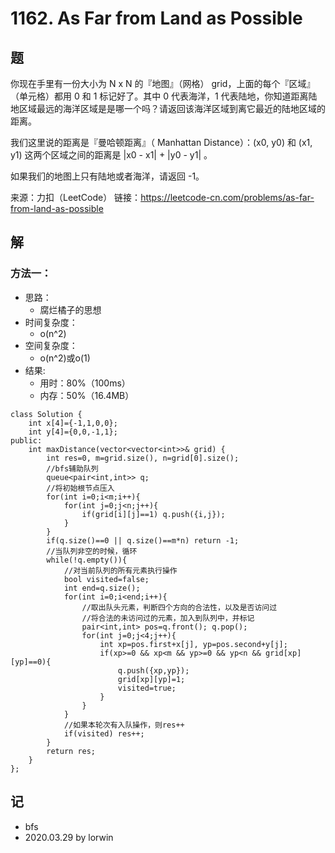 # 1162. As Far from Land as Possible

## 题

你现在手里有一份大小为 N x N 的『地图』（网格） grid，上面的每个『区域』（单元格）都用 0 和 1 标记好了。其中 0 代表海洋，1 代表陆地，你知道距离陆地区域最远的海洋区域是是哪一个吗？请返回该海洋区域到离它最近的陆地区域的距离。

我们这里说的距离是『曼哈顿距离』（ Manhattan Distance）：(x0, y0) 和 (x1, y1) 这两个区域之间的距离是 |x0 - x1| + |y0 - y1| 。

如果我们的地图上只有陆地或者海洋，请返回 -1。

来源：力扣（LeetCode）
链接：https://leetcode-cn.com/problems/as-far-from-land-as-possible

## 解

### 方法一：
- 思路：
  - 腐烂橘子的思想
- 时间复杂度：
  - o(n^2)
- 空间复杂度：
  - o(n^2)或o(1)
- 结果:
  - 用时：80%（100ms）
  - 内存：50%（16.4MB）
```
class Solution {
    int x[4]={-1,1,0,0};
    int y[4]={0,0,-1,1};
public:
    int maxDistance(vector<vector<int>>& grid) {
        int res=0, m=grid.size(), n=grid[0].size();
        //bfs辅助队列
        queue<pair<int,int>> q;
        //将初始根节点压入
        for(int i=0;i<m;i++){
            for(int j=0;j<n;j++){
                if(grid[i][j]==1) q.push({i,j});
            }
        }
        if(q.size()==0 || q.size()==m*n) return -1;
        //当队列非空的时候，循环
        while(!q.empty()){
            //对当前队列的所有元素执行操作
            bool visited=false;
            int end=q.size();
            for(int i=0;i<end;i++){
                //取出队头元素，判断四个方向的合法性，以及是否访问过
                //将合法的未访问过的元素，加入到队列中，并标记
                pair<int,int> pos=q.front(); q.pop();
                for(int j=0;j<4;j++){
                    int xp=pos.first+x[j], yp=pos.second+y[j];
                    if(xp>=0 && xp<m && yp>=0 && yp<n && grid[xp][yp]==0){
                        q.push({xp,yp});
                        grid[xp][yp]=1;
                        visited=true;
                    }
                }
            }
            //如果本轮次有入队操作，则res++
            if(visited) res++;
        }
        return res;
    }
};
```

## 记

- bfs
- 2020.03.29 by lorwin